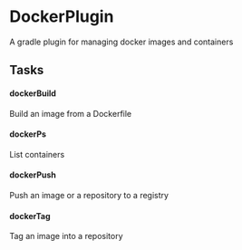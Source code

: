 DockerPlugin
============

A gradle plugin for managing docker images and containers

## Tasks

#### dockerBuild
Build an image from a Dockerfile

#### dockerPs
List containers

#### dockerPush
Push an image or a repository to a registry

#### dockerTag
Tag an image into a repository
